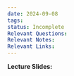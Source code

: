 ```yaml
---
date: 2024-09-08
tags: 
status: Incomplete
Relevant Questions: 
Relevant Notes: 
Relevant Links:
---
```

**Lecture Slides:**
